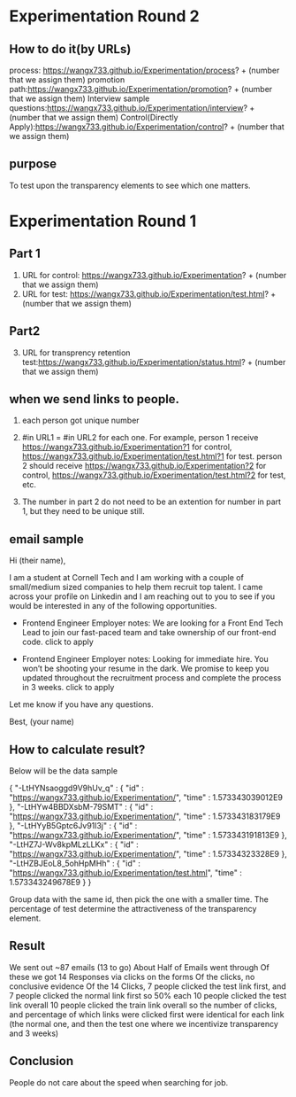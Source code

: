 # Experimentation Round 2
## How to do it(by URLs)
process: https://wangx733.github.io/Experimentation/process? + (number that we assign them)
promotion path:https://wangx733.github.io/Experimentation/promotion? + (number that we assign them)
Interview sample questions:https://wangx733.github.io/Experimentation/interview? + (number that we assign them)
Control(Directly Apply):https://wangx733.github.io/Experimentation/control? + (number that we assign them)



## purpose
To test upon the transparency elements to see which one matters. 


# Experimentation Round 1

## Part 1
1. URL for control: https://wangx733.github.io/Experimentation? + (number that we assign them)
2. URL for test: https://wangx733.github.io/Experimentation/test.html? + (number that we assign them)
  
## Part2
3. URL for transprency retention test:https://wangx733.github.io/Experimentation/status.html? + (number that we assign them)
  
## when we send links to people.
1. each person got unique number
2. #in URL1 = #in URL2 for each one.
For example, person 1 receive https://wangx733.github.io/Experimentation?1 for control, https://wangx733.github.io/Experimentation/test.html?1 for test. person 2 should receive https://wangx733.github.io/Experimentation?2 for control, https://wangx733.github.io/Experimentation/test.html?2 for test, etc.

3. The number in part 2 do not need to be an extention for number in part 1, but they need to be unique still.

## email sample
Hi (their name),

I am a student at Cornell Tech and I am working with a couple of small/medium sized companies to help them recruit top talent. I came across your profile on Linkedin and I am reaching out to you to see if you would be interested in any of the following opportunities. 

- Frontend Engineer 
Employer notes: We are looking for a Front End Tech Lead to join our fast-paced team and take ownership of our front-end code.
click to apply

- Frontend Engineer 
Employer notes: Looking for immediate hire. You won’t be shooting your resume in the dark. We promise to keep you updated throughout the recruitment process and complete the process in 3 weeks.
click to apply

Let me know if you have any questions. 

Best,
(your name)

## How to calculate result?
Below will be the data sample

{
  "-LtHYNsaoggd9V9hUv_q" : {
    "id" : "https://wangx733.github.io/Experimentation/",
    "time" : 1.573343039012E9
  },
  "-LtHYw4BBDXsbM-79SMT" : {
    "id" : "https://wangx733.github.io/Experimentation/",
    "time" : 1.573343183179E9
  },
  "-LtHYyB5Gptc6Jv91l3j" : {
    "id" : "https://wangx733.github.io/Experimentation/",
    "time" : 1.573343191813E9
  },
  "-LtHZ7J-Wv8kpMLzLLKx" : {
    "id" : "https://wangx733.github.io/Experimentation/",
    "time" : 1.57334323328E9
  },
  "-LtHZBJEoL8_5ohHpMHh" : {
    "id" : "https://wangx733.github.io/Experimentation/test.html",
    "time" : 1.573343249678E9
  }
}

Group data with the same id, then pick the one with a smaller time.
The percentage of test determine the attractiveness of the transparency element.

## Result

We sent out ~87 emails (13 to go)
About Half of Emails went through
Of these we got 14 Responses via clicks on the forms
Of the clicks, no conclusive evidence
Of the 14 Clicks, 7 people clicked the test link first, and 7 people clicked the normal link first
so 50% each
10 people clicked the test link overall
10 people clicked the train link overall
so the number of clicks, and percentage of which links were clicked first were identical for each link (the normal one, and then the test one where we incentivize transparency and 3 weeks)

## Conclusion
People do not care about the speed when searching for job.
